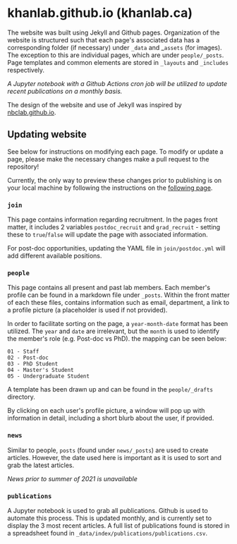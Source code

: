 # khanlab.github.io (khanlab.ca)

The website was built using Jekyll and Github pages. Organization of the website is 
structured such that each page's associated data has a corresponding folder (if 
necessary) under `_data` and _`assets` (for images). The exception to this are
individual pages, which are under `people/_posts`. Page templates and common 
elements are stored in `_layouts` and `_includes` respectively.

_A Jupyter notebook with a Github Actions cron job will be utilized to update 
recent publications on a monthly basis._

The design of the website and use of Jekyll was inspired by 
[nbclab.github.io](https://github.com/NBCLab/nbclab.github.io).

## Updating website

See below for instructions on modifying each page. To modify or update a page, 
please make the necessary changes make a pull request to the repository! 

Currently, the only way to preview these changes prior to publishing is on your 
local machine by following the instructions on the 
[following page](https://docs.github.com/en/pages/setting-up-a-github-pages-site-with-jekyll/testing-your-github-pages-site-locally-with-jekyll).

### `join`

This page contains information regarding recruitment. In the pages front matter, 
it includes 2 variables `postdoc_recruit` and `grad_recruit` - setting these to 
`true`/`false` will update the page with associated information.

For post-doc opportunities, updating the YAML file in `join/postdoc.yml` will add 
different available positions.

### `people`

This page contains all present and past lab members. Each member's profile can be 
found in a markdown file under `_posts`. Within the front matter of each these 
files, contains information such as email, department, a link to a profile picture 
(a placeholder is used if not provided). 

In order to facilitate sorting on the page, a `year-month-date` format has been 
utilized. The `year` and `date` are irrelevant, but the `month` is used to identify 
the member's role (e.g. Post-doc vs PhD). the mapping can be seen below:

```
01 - Staff
02 - Post-doc
03 - PhD Student
04 - Master's Student
05 - Undergraduate Student
```

A template has been drawn up and can be found in the `people/_drafts` directory. 

By clicking on each user's profile picture, a window will pop up with information 
in detail, including a short blurb about the user, if provided.

### `news`

Similar to people, `posts` (found under `news/_posts`) are used to create articles. However, the date used here is important as it is used to sort and grab the latest articles.

_News prior to summer of 2021 is unavailable_

### `publications`

A Jupyter notebook is used to grab all publications. Github is used to automate this process. This is updated monthly, and is currently set to display the 3 most recent articles. A full list of publications found is stored in a spreadsheet found in `_data/index/publications/publications.csv`.